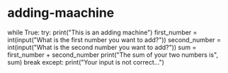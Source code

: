 # adding-maachine
while True:
    try:
        print("This is an adding machine")
        first_number = int(input("What is the first number you want to add?"))
        second_number = int(input("What is the second number you want to add?"))
        sum = first_number + second_number
        print("The sum of your two numbers is", sum)
        break
    except: print("Your input is not correct...")
